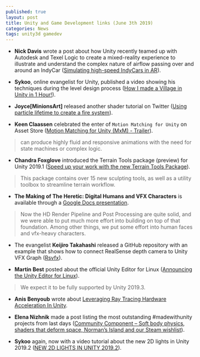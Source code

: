 ```yaml
---
published: true
layout: post
title: Unity and Game Development links (June 3th 2019)
categories: News
tags: unity3d gamedev
---
```


* **Nick Davis** wrote a post about how Unity recently teamed up with Autodesk and Texel Logic to create a mixed-reality experience to illustrate and understand the complex nature of airflow passing over and around an IndyCar ([Simulating high-speed IndyCars in AR](https://blogs.unity3d.com/2019/05/24/simulating-high-speed-indycars-in-ar/)).

* **Sykoo**, online evangelist for Unity, published a video showing his techniques during the level design process ([How I made a Village in Unity in 1 Hour!](https://www.youtube.com/watch?v=oKzX-wS4_so)).

* **Joyce[MinionsArt]** released another shader tutorial on Twitter ([Using particle lifetime to create a fire system](https://twitter.com/minionsart/status/1132593681452683264)).


* **Keen Claassen** celebrated the enter of `Motion Matching for Unity` on Asset Store ([Motion Matching for Unity (MxM) - Trailer](https://www.youtube.com/watch?v=hiWvExOyBgQ)).
> can produce highly fluid and responsive animations with the need for state machines or complex logic.

* **Chandra Foxglove** introduced the Terrain Tools package (preview) for Unity 2019.1 ([Speed up your work with the new Terrain Tools Package](https://blogs.unity3d.com/2019/05/28/speed-up-your-work-with-the-new-terrain-tools-package)).
> This package contains over 15 new sculpting tools, as well as a utility toolbox to streamline terrain workflow.

* **The Making of The Heretic: Digital Humans and VFX Characters** is available through a [Google Docs presentation](https://docs.google.com/presentation/d/1aiBXsNu-D9ZfpBNqcs08w7ToNJ2e7jgyoyfNUXSCWW8/edit#slide=id.g552bb7139f_6_1117).
> Now the HD Render Pipeline and Post Processing are quite solid, and we were able to put much more effort into building on top of that foundation. Among other things, we put some effort into human faces and vfx-heavy characters.


* The evangelist **Keijiro Takahashi** released a GitHub repository with an example that shows how to connect RealSense depth camera to Unity VFX Graph ([Rsvfx](https://github.com/keijiro/Rsvfx)).

* **Martin Best** posted about the official Unity Editor for Linux ([Announcing the Unity Editor for Linux]()).
> We expect it to be fully supported by Unity 2019.3.


* **Anis Benyoub** wrote about [Leveraging Ray Tracing
Hardware Acceleration
In Unity](https://auzaiffe.files.wordpress.com/2019/05/digital-dragons-leveraging-ray-tracing-hardware-acceleration-in-unity.pdf).


* **Elena Nizhnik** made a post listing the most outstanding #madewithunity projects from last days ([Community Component – Soft body physics, shaders that deform space, Norman’s Island and our Steam wishlist](https://blogs.unity3d.com/2019/06/01/community-component-soft-body-physics-shaders-that-deform-space-normans-island-and-our-steam-wishlist)).

* **Sykoo** again, now with a video tutorial about the new 2D lights in Unity  2019.2 ([NEW 2D LIGHTS IN UNITY 2019.2](https://www.youtube.com/watch?v=ZJvCphxCGJU)).